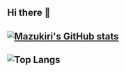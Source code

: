 ## Hi there 👋

<!--
**Mazukiri/mazukiri** is a ✨ _special_ ✨ repository because its `README.md` (this file) appears on your GitHub profile.

Here are some ideas to get you started:

- 🔭 I’m currently working on ...
- 🌱 I’m currently learning ...
- 👯 I’m looking to collaborate on ...
- 🤔 I’m looking for help with ...
- 💬 Ask me about ...
- 📫 How to reach me: ...
- 😄 Pronouns: ...
- ⚡ Fun fact: ..
[![Gist Card](https://github-readme-stats.vercel.app/api/gist?id=bbfce31e0217a3689c8d961a356cb10d)](https://gist.github.com/mazukiri//)

-->

[![Mazukiri's GitHub stats](https://github-readme-stats.vercel.app/api?username=mazukiri&show_icons=true&theme=cobalt)](https://github.com/mazukiri/github-readme-stats)
---
![Top Langs](https://github-readme-stats.vercel.app/api/top-langs/?username=mazukiri&exclude_repo=github-readme-stats,mazukiri.github.io)
---

